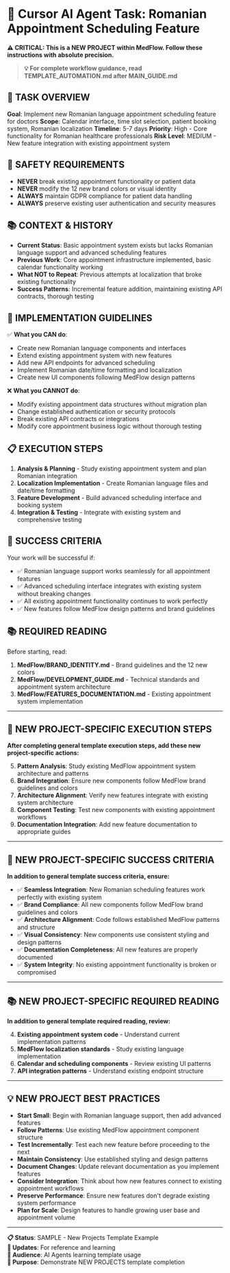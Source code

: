 # 🤖 Cursor AI Agent Task: Romanian Appointment Scheduling Feature

**⚠️ CRITICAL: This is a NEW PROJECT within MedFlow. Follow these instructions with absolute precision.**

> **💡 For complete workflow guidance, read TEMPLATE_AUTOMATION.md after MAIN_GUIDE.md**

## 🎯 **TASK OVERVIEW**
**Goal**: Implement new Romanian language appointment scheduling feature for doctors
**Scope**: Calendar interface, time slot selection, patient booking system, Romanian localization
**Timeline**: 5-7 days
**Priority**: High - Core functionality for Romanian healthcare professionals
**Risk Level**: MEDIUM - New feature integration with existing appointment system

## 🚨 **SAFETY REQUIREMENTS**
- **NEVER** break existing appointment functionality or patient data
- **NEVER** modify the 12 new brand colors or visual identity
- **ALWAYS** maintain GDPR compliance for patient data handling
- **ALWAYS** preserve existing user authentication and security measures

## 📚 **CONTEXT & HISTORY**
- **Current Status**: Basic appointment system exists but lacks Romanian language support and advanced scheduling features
- **Previous Work**: Core appointment infrastructure implemented, basic calendar functionality working
- **What NOT to Repeat**: Previous attempts at localization that broke existing functionality
- **Success Patterns**: Incremental feature addition, maintaining existing API contracts, thorough testing

## 🔧 **IMPLEMENTATION GUIDELINES**
✅ **What you CAN do**: 
- Create new Romanian language components and interfaces
- Extend existing appointment system with new features
- Add new API endpoints for advanced scheduling
- Implement Romanian date/time formatting and localization
- Create new UI components following MedFlow design patterns

❌ **What you CANNOT do**: 
- Modify existing appointment data structures without migration plan
- Change established authentication or security protocols
- Break existing API contracts or integrations
- Modify core appointment business logic without thorough testing

## 📋 **EXECUTION STEPS**
1. **Analysis & Planning** - Study existing appointment system and plan Romanian integration
2. **Localization Implementation** - Create Romanian language files and date/time formatting
3. **Feature Development** - Build advanced scheduling interface and booking system
4. **Integration & Testing** - Integrate with existing system and comprehensive testing

## 🎯 **SUCCESS CRITERIA**
Your work will be successful if:
- ✅ Romanian language support works seamlessly for all appointment features
- ✅ Advanced scheduling interface integrates with existing system without breaking changes
- ✅ All existing appointment functionality continues to work perfectly
- ✅ New features follow MedFlow design patterns and brand guidelines

## 📚 **REQUIRED READING**
Before starting, read:
1. **MedFlow/BRAND_IDENTITY.md** - Brand guidelines and the 12 new colors
2. **MedFlow/DEVELOPMENT_GUIDE.md** - Technical standards and appointment system architecture
3. **MedFlow/FEATURES_DOCUMENTATION.md** - Existing appointment system implementation

---

## 🚀 **NEW PROJECT-SPECIFIC EXECUTION STEPS**

**After completing general template execution steps, add these new project-specific actions:**

5. **Pattern Analysis**: Study existing MedFlow appointment system architecture and patterns
6. **Brand Integration**: Ensure new components follow MedFlow brand guidelines and colors
7. **Architecture Alignment**: Verify new features integrate with existing system architecture
8. **Component Testing**: Test new components with existing appointment workflows
9. **Documentation Integration**: Add new feature documentation to appropriate guides

---

## 🎯 **NEW PROJECT-SPECIFIC SUCCESS CRITERIA**

**In addition to general template success criteria, ensure:**

- ✅ **Seamless Integration**: New Romanian scheduling features work perfectly with existing system
- ✅ **Brand Compliance**: All new components follow MedFlow brand guidelines and colors
- ✅ **Architecture Alignment**: Code follows established MedFlow patterns and structure
- ✅ **Visual Consistency**: New components use consistent styling and design patterns
- ✅ **Documentation Completeness**: All new features are properly documented
- ✅ **System Integrity**: No existing appointment functionality is broken or compromised

---

## 📚 **NEW PROJECT-SPECIFIC REQUIRED READING**

**In addition to general template required reading, review:**

4. **Existing appointment system code** - Understand current implementation patterns
5. **MedFlow localization standards** - Study existing language implementation
6. **Calendar and scheduling components** - Review existing UI patterns
7. **API integration patterns** - Understand existing endpoint structure

---

## 💡 **NEW PROJECT BEST PRACTICES**

- **Start Small**: Begin with Romanian language support, then add advanced features
- **Follow Patterns**: Use existing MedFlow appointment component structure
- **Test Incrementally**: Test each new feature before proceeding to the next
- **Maintain Consistency**: Use established styling and design patterns
- **Document Changes**: Update relevant documentation as you implement features
- **Consider Integration**: Think about how new features connect to existing appointment workflows
- **Preserve Performance**: Ensure new features don't degrade existing system performance
- **Plan for Scale**: Design features to handle growing user base and appointment volume

---

**📋 Status**: SAMPLE - New Projects Template Example  
**🔄 Updates**: For reference and learning  
**👥 Audience**: AI Agents learning template usage  
**🎯 Purpose**: Demonstrate NEW PROJECTS template completion
